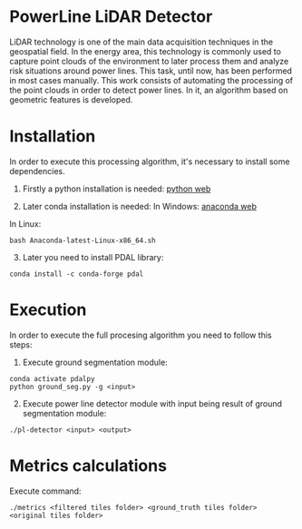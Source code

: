 # PowerLine LiDAR Detector

LiDAR technology is one of the main data acquisition techniques in the geospatial field. In
the energy area, this technology is commonly used to capture point clouds of the environment
to later process them and analyze risk situations around power lines. This task, until now,
has been performed in most cases manually. This work consists of automating the processing
of the point clouds in order to detect power lines. In it, an algorithm based on geometric
features is developed.

# Installation
In order to execute this processing algorithm, it's necessary to install
some dependencies.

1. Firstly a python installation is needed:
[python web](https://www.python.org/downloads/)

2. Later conda installation is needed:
In Windows:
[anaconda web](https://www.anaconda.com/products/distribution)

In Linux:
```
bash Anaconda-latest-Linux-x86_64.sh
```

3. Later you need to install PDAL library:
```
conda install -c conda-forge pdal
```


# Execution

In order to execute the full procesing algorithm you need to follow this steps:

1. Execute ground segmentation module:
```
conda activate pdalpy
python ground_seg.py -g <input>
```

2. Execute power line detector module with input being result of ground segmentation module:
```
./pl-detector <input> <output>
```

# Metrics calculations

Execute command:
```
./metrics <filtered tiles folder> <ground_truth tiles folder> <original tiles folder>
```